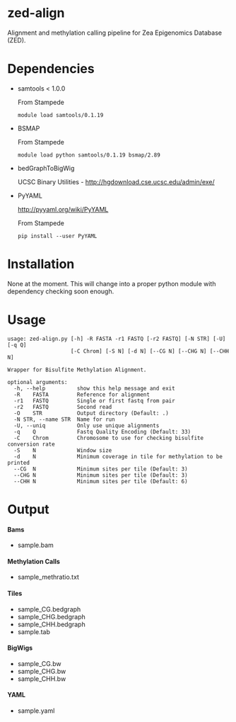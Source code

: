 # zed-align
Alignment and methylation calling pipeline for Zea Epigenomics Database (ZED).

# Dependencies

* samtools < 1.0.0
  
  From Stampede
  ```shell
  module load samtools/0.1.19
  ```

* BSMAP

  From Stampede
  ```shell
  module load python samtools/0.1.19 bsmap/2.89
  ```

* bedGraphToBigWig

  UCSC Binary Utilities - http://hgdownload.cse.ucsc.edu/admin/exe/

* PyYAML

  http://pyyaml.org/wiki/PyYAML

  From Stampede
  ```
  pip install --user PyYAML
  ```

# Installation

None at the moment. This will change into a proper python module with dependency checking soon enough.

# Usage
```
usage: zed-align.py [-h] -R FASTA -r1 FASTQ [-r2 FASTQ] [-N STR] [-U] [-q Q]
                    [-C Chrom] [-S N] [-d N] [--CG N] [--CHG N] [--CHH N]
                                                                              
Wrapper for Bisulfite Methylation Alignment.                                  
                                                                              
optional arguments:                                                           
  -h, --help          show this help message and exit                         
  -R    FASTA         Reference for alignment                                 
  -r1   FASTQ         Single or first fastq from pair                         
  -r2   FASTQ         Second read                                             
  -O    STR           Output directory (Default: .)
  -N STR, --name STR  Name for run                                            
  -U, --uniq          Only use unique alignments                              
  -q    Q             Fastq Quality Encoding (Default: 33)                    
  -C    Chrom         Chromosome to use for checking bisulfite conversion rate
  -S    N             Window size                                             
  -d    N             Minimum coverage in tile for methylation to be printed  
  --CG  N             Minimum sites per tile (Default: 3)
  --CHG N             Minimum sites per tile (Default: 3)
  --CHH N             Minimum sites per tile (Default: 6)
```

# Output

#### Bams
- sample.bam

#### Methylation Calls
- sample_methratio.txt

#### Tiles
- sample_CG.bedgraph
- sample_CHG.bedgraph
- sample_CHH.bedgraph
- sample.tab

#### BigWigs
- sample_CG.bw
- sample_CHG.bw
- sample_CHH.bw

#### YAML
- sample.yaml
